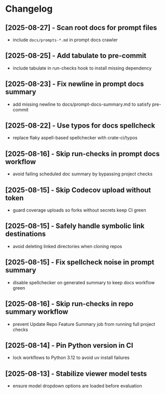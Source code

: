 # Changelog

## [2025-08-27] - Scan root docs for prompt files
- include `docs/prompts-*.md` in prompt docs crawler

## [2025-08-25] - Add tabulate to pre-commit
- include tabulate in run-checks hook to install missing dependency

## [2025-08-23] - Fix newline in prompt docs summary
- add missing newline to docs/prompt-docs-summary.md to satisfy pre-commit

## [2025-08-22] - Use typos for docs spellcheck
- replace flaky aspell-based spellchecker with crate-ci/typos

## [2025-08-16] - Skip run-checks in prompt docs workflow
- avoid failing scheduled doc summary by bypassing project checks

## [2025-08-15] - Skip Codecov upload without token
- guard coverage uploads so forks without secrets keep CI green

## [2025-08-15] - Safely handle symbolic link destinations
- avoid deleting linked directories when cloning repos

## [2025-08-15] - Fix spellcheck noise in prompt summary
- disable spellchecker on generated summary to keep docs workflow green

## [2025-08-16] - Skip run-checks in repo summary workflow
- prevent Update Repo Feature Summary job from running full project checks

## [2025-08-14] - Pin Python version in CI
- lock workflows to Python 3.12 to avoid uv install failures

## [2025-08-13] - Stabilize viewer model tests
- ensure model dropdown options are loaded before evaluation
